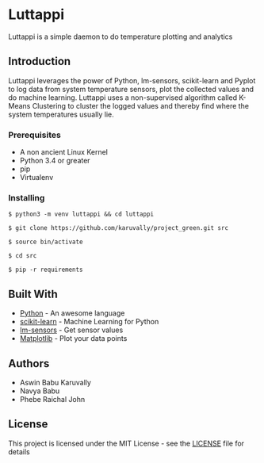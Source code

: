# Luttappi 

Luttappi is a simple daemon to do temperature plotting and analytics

## Introduction

Luttappi leverages the power of Python, lm-sensors, scikit-learn and Pyplot
to log data from system temperature sensors, plot the collected values and do
machine learning. Luttappi uses a non-supervised algorithm called K-Means
Clustering to cluster the logged values and thereby find where the system
temperatures usually lie.

### Prerequisites

- A non ancient Linux Kernel
- Python 3.4 or greater 
- pip
- Virtualenv

### Installing

    $ python3 -m venv luttappi && cd luttappi

    $ git clone https://github.com/karuvally/project_green.git src

    $ source bin/activate

    $ cd src 

    $ pip -r requirements 

## Built With

* [Python](http://www.python.org) - An awesome language
* [scikit-learn](http://www.python.org) - Machine Learning for Python
* [lm-sensors](https://github.com/lm-sensors/lm-sensors) - Get sensor values
* [Matplotlib](https://matplotlib.org/) - Plot your data points


## Authors

* Aswin Babu Karuvally
* Navya Babu
* Phebe Raichal John

## License

This project is licensed under the MIT License - see the
[LICENSE](LICENSE) file for details

